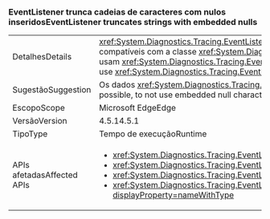 ### <a name="eventlistener-truncates-strings-with-embedded-nulls"></a><span data-ttu-id="dae1a-101">EventListener trunca cadeias de caracteres com nulos inseridos</span><span class="sxs-lookup"><span data-stu-id="dae1a-101">EventListener truncates strings with embedded nulls</span></span>

|   |   |
|---|---|
|<span data-ttu-id="dae1a-102">Detalhes</span><span class="sxs-lookup"><span data-stu-id="dae1a-102">Details</span></span>|<span data-ttu-id="dae1a-103"><xref:System.Diagnostics.Tracing.EventListener?displayProperty=name> trunca cadeias de caracteres com nulos inseridos.</span><span class="sxs-lookup"><span data-stu-id="dae1a-103"><xref:System.Diagnostics.Tracing.EventListener?displayProperty=name> truncates strings with embedded nulls.</span></span> <span data-ttu-id="dae1a-104">Os caracteres nulos não são compatíveis com a classe <xref:System.Diagnostics.Tracing.EventSource?displayProperty=name>.</span><span class="sxs-lookup"><span data-stu-id="dae1a-104">Null characters are not supported by the <xref:System.Diagnostics.Tracing.EventSource?displayProperty=name> class.</span></span> <span data-ttu-id="dae1a-105">A alteração afeta apenas os aplicativos que usam <xref:System.Diagnostics.Tracing.EventListener?displayProperty=name> para ler dados <xref:System.Diagnostics.Tracing.EventSource?displayProperty=name> no processo e que usam caracteres nulos como delimitadores.</span><span class="sxs-lookup"><span data-stu-id="dae1a-105">The change only affects apps that use <xref:System.Diagnostics.Tracing.EventListener?displayProperty=name> to read <xref:System.Diagnostics.Tracing.EventSource?displayProperty=name> data in process and that use null characters as delimiters.</span></span>|
|<span data-ttu-id="dae1a-106">Sugestão</span><span class="sxs-lookup"><span data-stu-id="dae1a-106">Suggestion</span></span>|<span data-ttu-id="dae1a-107">Os dados <xref:System.Diagnostics.Tracing.EventSource?displayProperty=name> devem ser atualizados, se possível, para não usar caracteres nulos inseridos.</span><span class="sxs-lookup"><span data-stu-id="dae1a-107"><xref:System.Diagnostics.Tracing.EventSource?displayProperty=name> data should be updated, if possible, to not use embedded null characters.</span></span>|
|<span data-ttu-id="dae1a-108">Escopo</span><span class="sxs-lookup"><span data-stu-id="dae1a-108">Scope</span></span>|<span data-ttu-id="dae1a-109">Microsoft Edge</span><span class="sxs-lookup"><span data-stu-id="dae1a-109">Edge</span></span>|
|<span data-ttu-id="dae1a-110">Versão</span><span class="sxs-lookup"><span data-stu-id="dae1a-110">Version</span></span>|<span data-ttu-id="dae1a-111">4.5.1</span><span class="sxs-lookup"><span data-stu-id="dae1a-111">4.5.1</span></span>|
|<span data-ttu-id="dae1a-112">Tipo</span><span class="sxs-lookup"><span data-stu-id="dae1a-112">Type</span></span>|<span data-ttu-id="dae1a-113">Tempo de execução</span><span class="sxs-lookup"><span data-stu-id="dae1a-113">Runtime</span></span>|
|<span data-ttu-id="dae1a-114">APIs afetadas</span><span class="sxs-lookup"><span data-stu-id="dae1a-114">Affected APIs</span></span>|<ul><li><xref:System.Diagnostics.Tracing.EventListener.%23ctor?displayProperty=nameWithType></li><li><xref:System.Diagnostics.Tracing.EventListener.EnableEvents(System.Diagnostics.Tracing.EventSource,System.Diagnostics.Tracing.EventLevel)?displayProperty=nameWithType></li><li><xref:System.Diagnostics.Tracing.EventListener.EnableEvents(System.Diagnostics.Tracing.EventSource,System.Diagnostics.Tracing.EventLevel,System.Diagnostics.Tracing.EventKeywords)?displayProperty=nameWithType></li><li><xref:System.Diagnostics.Tracing.EventListener.EnableEvents(System.Diagnostics.Tracing.EventSource,System.Diagnostics.Tracing.EventLevel,System.Diagnostics.Tracing.EventKeywords,System.Collections.Generic.IDictionary{System.String,System.String})?displayProperty=nameWithType></li></ul>|

